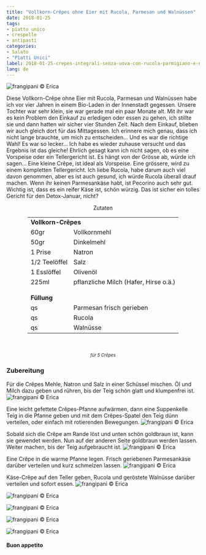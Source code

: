 ```yaml
---
title: "Vollkorn-Crêpes ohne Eier mit Rucola, Parmesan und Walnüssen"
date: 2018-01-25
tags:
- piatto unico
- crespelle
- antipasti
categories:
- Salato
- "Piatti Unici"
label: 2018-01-25-crepes-integrali-senza-uova-con-rucola-parmigiano-e-noci
lang: de
---
```

![](../2018-01-25-crepes-integrali-senza-uova-con-rucola-parmigiano-e-noci/header.jpg "frangipani © Erica")

Diese Vollkorn-Crêpe ohne Eier mit Rucola, Parmesan und Walnüssen habe ich vor vier Jahren in einem Bio-Laden in der Innenstadt gegessen. Unsere Tochter war sehr klein, sie war gerade mal ein paar Monate alt. Mit ihr war es kein Problem den Einkauf zu erledigen oder essen zu gehen, ich stillte sie und dann hatten wir sicher vier Stunden Zeit. Nach dem Einkauf, blieben wir auch gleich dort für das Mittagessen. Ich erinnere mich genau, dass ich nicht lange brauchte, um mich zu entscheiden... Und es war die richtige Wahl! Es war so lecker... Ich habe es wieder zuhause versucht und das Ergebnis ist das gleiche! Ehrlich gesagt kann ich nicht sagen, ob es eine Vorspeise oder ein Tellergericht ist. Es hängt von der Grösse ab, würde ich sagen... Eine kleine Crêpe, ist ideal als Vorspeise. Eine grössere, wird zu einem kompletten Tellergericht. Ich liebe Rucola, habe darum auch viel davon genommen, aber es ist auch gesund, ich würde Rucola überall drauf machen. Wenn ihr keinen Parmesankäse habt, ist Pecorino auch sehr gut. Wichtig ist, dass es ein reifer Käse ist, schön würzig. Das ist sicher ein tolles Gericht für den Detox-Januar, nicht?

<div id="wrapper" style="text-align: center">
  <div id="yourdiv" style="display: inline-block;">
    <div class="ingredients">
      <div class="ingredients-title">Zutaten</div>
      <table>
        <tbody>
          <tr>
            <td colspan="2"><b>Vollkorn-Crêpes</b></td>
          </tr>
          <tr>
            <td>60gr</td>
            <td>Vollkornmehl</td>
          </tr>
          <tr>
            <td>50gr</td>
            <td>Dinkelmehl</td>
          </tr>
          <tr>
            <td>1 Prise</td>
            <td>Natron</td>
          </tr>
          <tr>
            <td>1/2 Teelöffel</td>
            <td>Salz</td>
          </tr>
          <tr>
            <td>1 Esslöffel</td>
            <td>Olivenöl</td>
          </tr>
          <tr>
            <td>225ml</td>
            <td>pflanzliche Milch (Hafer, Hirse o.ä.)</td>
          </tr>
          <tr style="height: 15px;"></tr>
          <tr>          
            <td colspan="2"><b>Füllung</b></td>
          </tr>      
          <tr> 
            <td>qs</td>
            <td>Parmesan frisch gerieben</td>
          </tr>
          <tr>
            <td>qs</td>
            <td>Rucola</td>
          </tr>
          <tr>
            <td>qs</td>
            <td>Walnüsse</td>
          </tr>
        </tbody>
      </table>
      <br></br>
      <i class="pull-right" style="font-size: 80%;">für 5 Crêpes</i>
    </div>
  </div>
</div>


<h3>
  <font color="grey">
    <i class="fa fa-cogs"></i>
  </font> Zubereitung
</h3>

Für die Crêpes Mehle, Natron und Salz in einer Schüssel mischen. Öl und Milch dazu geben und rühren, bis der Teig schön glatt und klumpenfrei ist.
![](../2018-01-25-crepes-integrali-senza-uova-con-rucola-parmigiano-e-noci/pastella.jpg "frangipani © Erica")

Eine leicht gefettete Crêpes-Pfanne aufwärmen, dann eine Suppenkelle Teig in die Pfanne geben und mit dem Crêpes-Spatel den Teig dünn verteilen, oder einfach mit rotierenden Bewegungen.
![](../2018-01-25-crepes-integrali-senza-uova-con-rucola-parmigiano-e-noci/padella.jpg "frangipani © Erica")

Sobald sich die Crêpe am Rande löst und unten schön goldbraun ist, kann sie gewendet werden. Nun auf der anderen Seite goldbraun werden lassen. Weiter machen, bis der Teig aufgebraucht ist.
![](../2018-01-25-crepes-integrali-senza-uova-con-rucola-parmigiano-e-noci/crepes.jpg "frangipani © Erica")

Eine Crêpe in die warme Pfanne legen. Frisch geriebenen Parmesankäse darüber verteilen und kurz schmelzen lassen.
![](../2018-01-25-crepes-integrali-senza-uova-con-rucola-parmigiano-e-noci/parmigiano.jpg "frangipani © Erica")

Käse-Crêpe auf den Teller geben, Rucola und geröstete Walnüsse darüber verteilen und sofort essen.
![](../2018-01-25-crepes-integrali-senza-uova-con-rucola-parmigiano-e-noci/risultato1.jpg "frangipani © Erica")

![](../2018-01-25-crepes-integrali-senza-uova-con-rucola-parmigiano-e-noci/risultato2.jpg "frangipani © Erica")

![](../2018-01-25-crepes-integrali-senza-uova-con-rucola-parmigiano-e-noci/risultato3.jpg "frangipani © Erica")

![](../2018-01-25-crepes-integrali-senza-uova-con-rucola-parmigiano-e-noci/risultato4.jpg "frangipani © Erica")

![](../2018-01-25-crepes-integrali-senza-uova-con-rucola-parmigiano-e-noci/risultato5.jpg "frangipani © Erica")

<h4>Buon appetito
  <font color="red">
    <i class="fa fa-smile-o"></i>
  </font>
</h4>
